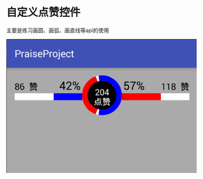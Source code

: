 自定义点赞控件
=======
主要是练习画圆、画弧、画直线等api的使用

![](https://github.com/ZhengJX/PraiseProject/raw/master/screenshot/photo.png)


